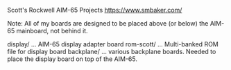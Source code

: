 Scott's Rockwell AIM-65 Projects
https://www.smbaker.com/

Note: All of my boards are designed to be placed above (or below) the AIM-65 mainboard,
not behind it.

display/ ... AIM-65 display adapter board
rom-scott/ ... Multi-banked ROM file for display board
backplane/ ... various backplane boards. Needed to place the display board on top of the AIM-65.
